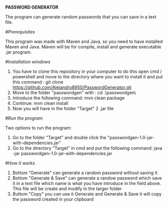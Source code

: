 **PASSWORD GENERATOR**

The program can generate random passwords that you can save in a text file.

*#Prerequisites*


This program was made with Maven and Java, so you need to have installed Maven and Java.
Maven will be for compile, install and generate executable .jar program.

*#Installation windows*
1. You have to clone this repository in your computer to do this open cmd / powershell and move to the directory where you want to install it and put this command : git clone https://github.com/Alejandro8950/PasswordGenerator.git
2. Move to the folder "passwordgen" with : cd .\passwordgen\
3. Introduce the following command: mvn clean package
4. Continue: mvn clean install
5. Now you will have in the folder "Target" 2 .jar file

*#Run the program*

Two options to run the program:
1. Go to the folder "Target" and double click the "passwordgen-1.0-jar-with-dependencies.jar"
2. Go to the directory "Target" in cmd and put the following command: java -jar passwordgen-1.0-jar-with-dependencies.jar

*#How it works*
1. Bottom "Generate" can generate a random password without saving it.
2. Bottom "Generate & Save" can generate a randow password which save it in a text file which name is what you have introduce in the field above. This file will be create and modify in the targer folder
3. Buttom "Copy" you can use it Generate and Generate & Save it will copy the password created in your clipboard

